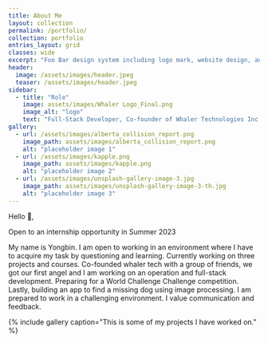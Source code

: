 ```yaml
---
title: About Me 
layout: collection
permalink: /portfolio/
collection: portfolio
entries_layout: grid
classes: wide
excerpt: "Foo Bar design system including logo mark, website design, and branding applications."
header:
  image: /assets/images/header.jpeg
  teaser: /assets/images/header.jpeg
sidebar:
  - title: "Role"
    image: assets/images/Whaler Logo_Final.png
    image_alt: "logo"
    text: "Full-Stack Developer, Co-founder of Whaler Technologies Inc."
gallery:
  - url: /assets/images/alberta_collision_report.png
    image_path: assets/images/alberta_collision_report.png
    alt: "placeholder image 1"
  - url: /assets/images/kapple.png
    image_path: assets/images/kapple.png
    alt: "placeholder image 2"
  - url: /assets/images/unsplash-gallery-image-3.jpg
    image_path: assets/images/unsplash-gallery-image-3-th.jpg
    alt: "placeholder image 3"
---
```


Hello 👋,

Open to an internship opportunity in Summer 2023

My name is Yongbin. I am open to working in an environment where I have to acquire my task by questioning and learning. Currently working on three projects and courses. Co-founded whaler tech with a group of friends, we got our first angel and I am working on an operation and full-stack development. Preparing for a World Challenge Challenge competition. Lastly, building an app to find a missing dog using image processing. I am prepared to work in a challenging environment. I value communication and feedback.

{% include gallery caption="This is some of my projects I have worked on." %}


